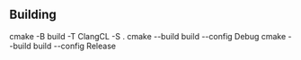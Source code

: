 
## Building

cmake -B build -T ClangCL -S .
cmake --build build --config Debug
cmake --build build --config Release